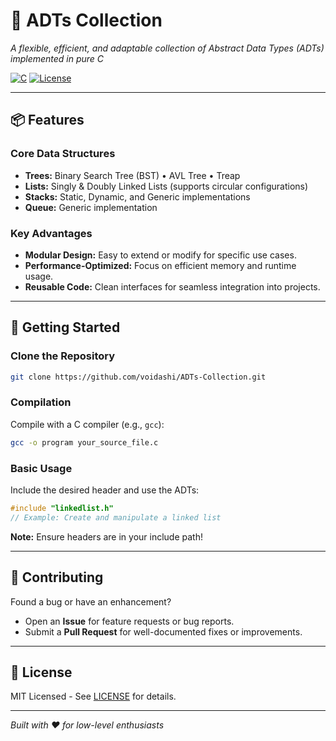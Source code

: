 # 🌟 ADTs Collection  

*A flexible, efficient, and adaptable collection of Abstract Data Types (ADTs) implemented in pure C*  

[![C](https://img.shields.io/badge/Language-C-informational?style=flat&logo=c&logoColor=white)](https://en.wikipedia.org/wiki/C_(programming_language))  
[![License](https://img.shields.io/badge/License-MIT-green?style=flat)](LICENSE)  

---

## 📦 Features  

### **Core Data Structures**  
- **Trees:** Binary Search Tree (BST) • AVL Tree • Treap  
- **Lists:** Singly & Doubly Linked Lists (supports circular configurations)  
- **Stacks:** Static, Dynamic, and Generic implementations  
- **Queue:** Generic implementation  

### **Key Advantages**  
- **Modular Design:** Easy to extend or modify for specific use cases.  
- **Performance-Optimized:** Focus on efficient memory and runtime usage.  
- **Reusable Code:** Clean interfaces for seamless integration into projects.  

---

## 🚀 Getting Started  

### **Clone the Repository**  
```bash  
git clone https://github.com/voidashi/ADTs-Collection.git  
```  

### **Compilation**  
Compile with a C compiler (e.g., `gcc`):  
```bash  
gcc -o program your_source_file.c  
```  

### **Basic Usage**  
Include the desired header and use the ADTs:  
```c  
#include "linkedlist.h"  
// Example: Create and manipulate a linked list  
```  

**Note:** Ensure headers are in your include path!  

---

## 🤝 Contributing  
Found a bug or have an enhancement?  
- Open an **Issue** for feature requests or bug reports.  
- Submit a **Pull Request** for well-documented fixes or improvements.  

---

## 📄 License  
MIT Licensed - See [LICENSE](LICENSE) for details.  

---  

*Built with ❤️ for low-level enthusiasts*  
